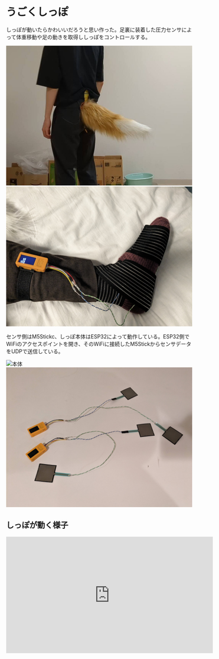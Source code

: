 # うごくしっぽ
<!--description
しっぽが動いたらかわいいなと思って作った
description-->

しっぽが動いたらかわいいだろうと思い作った。足裏に装着した圧力センサによって体重移動や足の動きを取得ししっぽをコントロールする。

![しっぽを装着した様子](./thumbnail.jpg)
![センサを足に装着した様子](./003.jpg)

センサ側はM5Stickc、しっぽ本体はESP32によって動作している。ESP32側でWiFiのアクセスポイントを開き、そのWiFiに接続したM5StickからセンサデータをUDPで送信している。

![本体](./001.jpg)
![センサ](./002.jpg)


## しっぽが動く様子


<iframe width="560" height="315" src="https://www.youtube.com/embed/6IAS9O0VAWA?si=iAGXkW9IFKYLFn09" title="YouTube video player" frameborder="0" allow="accelerometer; autoplay; clipboard-write; encrypted-media; gyroscope; picture-in-picture; web-share" referrerpolicy="strict-origin-when-cross-origin" allowfullscreen></iframe>